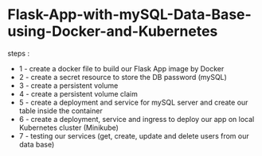 # Flask-App-with-mySQL-Data-Base-using-Docker-and-Kubernetes

steps :
- 1 - create a docker file to build our Flask App image by Docker
- 2 - create a secret resource to store the DB password (mySQL)
- 3 - create a persistent volume
- 4 - create a persistent volume claim
- 5 - create a deployment and service for mySQL server and create our table inside the container
- 6 - create a deployment, service and ingress to deploy our app on local Kubernetes cluster (Minikube)
- 7 - testing our services (get, create, update and delete users from our data base)
